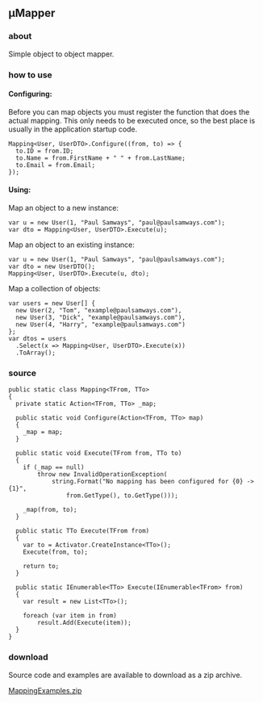 ## &micro;Mapper

### about
Simple object to object mapper.


### how to use

#### Configuring:

Before you can map objects you must register the function that does the 
actual mapping. This only needs to be executed once, so the best place 
is usually in the application startup code.

``` CSharp
Mapping<User, UserDTO>.Configure((from, to) => {
  to.ID = from.ID;
  to.Name = from.FirstName + " " + from.LastName;
  to.Email = from.Email;
});
```

#### Using:

Map an object to a new instance:

``` CSharp
var u = new User(1, "Paul Samways", "paul@paulsamways.com");
var dto = Mapping<User, UserDTO>.Execute(u);
```

Map an object to an existing instance:

``` CSharp
var u = new User(1, "Paul Samways", "paul@paulsamways.com");
var dto = new UserDTO();
Mapping<User, UserDTO>.Execute(u, dto);
```

Map a collection of objects:

``` CSharp
var users = new User[] {
  new User(2, "Tom", "example@paulsamways.com"),
  new User(3, "Dick", "example@paulsamways.com"),
  new User(4, "Harry", "example@paulsamways.com")
};
var dtos = users
  .Select(x => Mapping<User, UserDTO>.Execute(x))
  .ToArray();
```

### source

``` CSharp
public static class Mapping<TFrom, TTo>
{
  private static Action<TFrom, TTo> _map;

  public static void Configure(Action<TFrom, TTo> map)
  {
    _map = map;
  }

  public static void Execute(TFrom from, TTo to)
  {
    if (_map == null)
        throw new InvalidOperationException(
            string.Format("No mapping has been configured for {0} -> {1}",
                from.GetType(), to.GetType()));

    _map(from, to);
  }

  public static TTo Execute(TFrom from)
  {
    var to = Activator.CreateInstance<TTo>();
    Execute(from, to);

    return to;
  }

  public static IEnumerable<TTo> Execute(IEnumerable<TFrom> from)
  {
    var result = new List<TTo>();

    foreach (var item in from)
        result.Add(Execute(item));
  }
}
```

### download
Source code and examples are available to download as a zip archive.

<i class="icon-cloud-download"></i> [MappingExamples.zip](/public/downloads/MappingExamples.zip)
